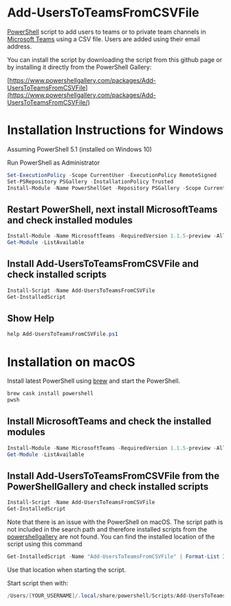 # Add-UsersToTeamsFromCSVFile

[PowerShell](https://docs.microsoft.com/en-us/powershell/) script to add users to teams or to private team channels in [Microsoft Teams](https://teams.microsoft.com/) using a CSV file. Users are added using their email address.

You can install the script by downloading the script from this github page or by installing it directly from the PowerShell Gallery:

[https://www.powershellgallery.com/packages/Add-UsersToTeamsFromCSVFile](https://www.powershellgallery.com/packages/Add-UsersToTeamsFromCSVFile/) 

# Installation Instructions for Windows

Assuming PowerShell 5.1 (installed on Windows 10)

Run PowerShell as Administrator

```powershell
Set-ExecutionPolicy -Scope CurrentUser -ExecutionPolicy RemoteSigned
Set-PSRepository PSGallery -InstallationPolicy Trusted
Install-Module -Name PowerShellGet -Repository PSGallery -Scope CurrentUser -Force -AllowClobber
```

## Restart PowerShell, next install MicrosoftTeams and check installed modules

```powershell
Install-Module -Name MicrosoftTeams -RequiredVersion 1.1.5-preview -AllowPrerelease -force -AllowClobber -Scope CurrentUser
Get-Module -ListAvailable
```

## Install Add-UsersToTeamsFromCSVFile and check installed scripts

```powershell
Install-Script -Name Add-UsersToTeamsFromCSVFile
Get-InstalledScript
```

## Show Help

```powershell
help Add-UsersToTeamsFromCSVFile.ps1
```

# Installation on macOS

Install latest PowerShell using [brew](https://brew.sh) and start the PowerShell.

```bash
brew cask install powershell
pwsh
```

## Install MicrosoftTeams and check the installed modules

```powershell
Install-Module -Name MicrosoftTeams -RequiredVersion 1.1.5-preview -AllowPrerelease -force -AllowClobber
Get-Module -ListAvailable
```

## Install Add-UsersToTeamsFromCSVFile from the PowerShellGallery and check installed scripts

```powershell
Install-Script -Name Add-UsersToTeamsFromCSVFile
Get-InstalledScript
```

Note that there is an issue with the PowerShell on macOS. The script path is not included in the search path and therefore installed scripts from the [powershellgallery](https://www.powershellgallery.com) are not found. You can find the installed location of the script using this command

```powershell
Get-InstalledScript -Name "Add-UsersToTeamsFromCSVFile" | Format-List InstalledLocation
```

Use that location when starting the script.

Start script then with:

```powershell
/Users/[YOUR_USERNAME]/.local/share/powershell/Scripts/Add-UsersToTeamsFromCSVFile.ps1
```
